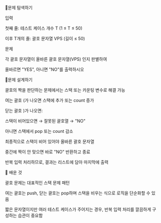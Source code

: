 📍문제 탐색하기

입력

첫째 줄: 테스트 케이스 개수 T (1 ≤ T ≤ 50)

이후 T개의 줄: 괄호 문자열 VPS (길이 ≤ 50)

문제

각 괄호 문자열이 올바른 괄호 문자열(VPS) 인지 판별하여

올바르면 "YES", 아니면 "NO"를 출력하시오

📍문제 설계하기

괄호의 짝을 판단하는 문제에서는 스택 또는 카운팅 변수로 해결 가능

여는 괄호 (가 나오면 스택에 추가 또는 count 증가

닫는 괄호 )가 나오면:

스택이 비어있으면 → 잘못된 괄호열 → "NO"

아니면 스택에서 pop 또는 count 감소

최종적으로 스택이 비어 있어야 올바른 괄호 문자열

중간에 짝이 안 맞으면 바로 "NO" 반환하고 종료

반복 입력 처리하므로, 결과는 리스트에 담아 마지막에 출력

🥕 배운 것

괄호 문제는 대표적인 스택 문제 패턴

여는 괄호는 push, 닫는 괄호는 pop하며 스택을 비우는 식으로 로직을 단순화할 수 있음

짧은 문자열이지만 여러 테스트 케이스가 주어지는 경우, 반복 입력 처리를 깔끔하게 구성하는 습관이 중요함
